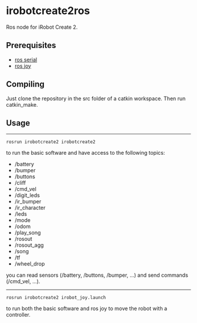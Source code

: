 irobotcreate2ros
===
Ros node for iRobot Create 2.

Prerequisites
---
* [ros serial](http://wiki.ros.org/rosserial)
* [ros joy](http://wiki.ros.org/joy)

Compiling
---
Just clone the repository in the src folder of a catkin workspace. Then run catkin_make.

Usage
---
---
```
rosrun irobotcreate2 irobotcreate2
```
to run the basic software and have access to the following topics:

- /battery
- /bumper
- /buttons
- /cliff
- /cmd_vel
- /digit_leds
- /ir_bumper
- /ir_character
- /leds
- /mode
- /odom
- /play_song
- /rosout
- /rosout_agg
- /song
- /tf
- /wheel_drop

you can read sensors (/battery, /buttons, /bumper, ...) and send commands (/cmd_vel, ...).

---
```
rosrun irobotcreate2 irobot_joy.launch
```
to run both the basic software and ros joy to move the robot with a controller.
